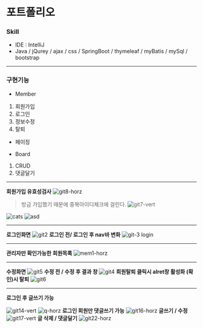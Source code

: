 # 포트폴리오

### Skill
* IDE
 : IntelliJ
* Java / jQurey / ajax / css / SpringBoot / thymeleaf / myBatis / mySql / bootstrap
---
### 구현기능
* Member
1. 회원가입
2. 로그인
3. 정보수정
4. 탈퇴 

* 페이징

* Board
1. CRUD
2. 댓글달기
---
**회원가입 유효성검사**
![git8-horz](https://user-images.githubusercontent.com/43767934/76594419-6c70db00-653c-11ea-81e8-1abd32834319.jpg)
>방금 가입했기 때문에 중복아이디체크에 걸린다.
![git7-vert](https://user-images.githubusercontent.com/43767934/76594539-c5407380-653c-11ea-8b44-1bbcbec3faef.jpg)

![cats](https://user-images.githubusercontent.com/43767934/84911864-b943ef00-b0f3-11ea-8aa0-519cc656b744.jpg)
![asd](https://user-images.githubusercontent.com/43767934/84912173-19d32c00-b0f4-11ea-82a4-79444cf30d28.jpg)

---
**로그인화면**
![git2](https://user-images.githubusercontent.com/43767934/76592634-53b1f680-6537-11ea-9a10-c0f0658c6382.png)
**로그인 전/ 로그인 후 nav바 변화**
![git-3 login](https://user-images.githubusercontent.com/43767934/76592636-54e32380-6537-11ea-9736-268e0fe2a048.png)

---
**관리자만 확인가능한 회원목록**
![mem1-horz](https://user-images.githubusercontent.com/43767934/76595797-f40c1900-653f-11ea-9a64-59d22a0e1a44.jpg)

---
**수정화면**
![git5](https://user-images.githubusercontent.com/43767934/76593352-70e7c480-6539-11ea-8c82-f5c217dacebf.png)
**수정 전 / 수정 후 결과 창**
![git4](https://user-images.githubusercontent.com/43767934/76593349-704f2e00-6539-11ea-9047-eb8296b93504.jpg)
**회원탈퇴 클릭시 alret창 활성화 (확인)시 탈퇴**
![git6](https://user-images.githubusercontent.com/43767934/76593661-45b1a500-653a-11ea-9feb-080eb4438d06.png)

---

**로그인 후 글쓰기 가능**

![git14-vert](https://user-images.githubusercontent.com/43767934/76596037-8b716c00-6540-11ea-9b33-c5ee9d6a591a.jpg)
![q-horz](https://user-images.githubusercontent.com/43767934/84913751-d1b50900-b0f5-11ea-94a8-a97db3b156ab.jpg)
**로그인 회원만 댓글쓰기 가능**
![git16-horz](https://user-images.githubusercontent.com/43767934/76596040-8dd3c600-6540-11ea-81de-02e247085cac.jpg)
**글쓰기 / 수정**
![git17-vert](https://user-images.githubusercontent.com/43767934/76596044-8f04f300-6540-11ea-8eea-bfcf117e6f0b.jpg)
**글 삭제 / 댓글달기**
![git22-horz](https://user-images.githubusercontent.com/43767934/76596049-90362000-6540-11ea-87b6-1d9cecd0e6fe.jpg)

